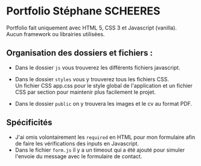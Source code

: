 # Portfolio Stéphane SCHEERES

Portfolio fait uniquement avec HTML 5, CSS 3 et Javascript (vanilla).  
Aucun framework ou librairies utilisées.

## Organisation des dossiers et fichiers :

- Dans le dossier `js` vous trouverez les différents fichiers javascript.

- Dans le dossier `styles` vous y trouverez tous les fichiers CSS.  
  Un fichier CSS app.css pour le style global de l'application et un fichier CSS par section pour maintenir plus facilement le projet.

- Dans le dossier `public` on y trouvera les images et le cv au format PDF.

## Spécificités

- J'ai omis volontairement les `required` en HTML pour mon formulaire afin de faire les vérifications des inputs en Javascript.
- Dans le fichier `form.js` il y a un timeout qui a été ajouté pour simuler l'envoie du message avec le formulaire de contact.

<!--
  TODO CHANGER LA SCROLL BAR
  TODO FAIRE ANIMATION SUR LES CHIFFRES DE LA BANNER
 -->
